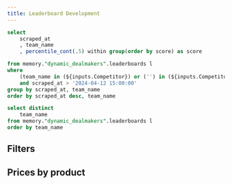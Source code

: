 ```yaml
---
title: Leaderboard Development
---
```


<!-- aggregated -->
```sql leaderboard
select
	scraped_at 
	, team_name 
	, percentile_cont(.5) within group(order by score) as score

from memory."dynamic_dealmakers".leaderboards l
where 
    (team_name in (${inputs.Competitor}) or ('') in (${inputs.Competitor}))
    and scraped_at > '2024-04-12 15:00:00'
group by scraped_at, team_name
order by scraped_at desc, team_name
```


<!-- filters -->
```sql competitors
select distinct
    team_name
from memory."dynamic_dealmakers".leaderboards l
order by team_name
```


## Filters 
<Multiselect
    data={competitors}
    name=Competitor
    value=team_name
    label=team_name
    title="Select a Team"
    />


## Prices by product
<LineChart 
    data={leaderboard}
    x=scraped_at
    y=score 
    series=team_name
    type=grouped
/>

<DataTable data={leaderboard} search=true sort=false>
    <Column id="scraped_at" title="scraped_at" fmt="mmmm d, yyyy H:MM:SS AM/PM" />
    <Column id="team_name" title="team_name" />
    <Column id="score" title="score" fmt='#,##0' />
</DataTable>

